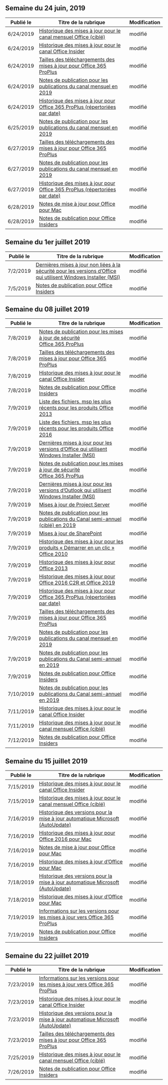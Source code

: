 <!-- This file is generated automatically each week. Changes made to this file will be overwritten.-->




## <a name="week-of-june-24-2019"></a>Semaine du 24 juin, 2019


| Publié le |Titre de la rubrique | Modification |
|------|------------|--------|
| 6/24/2019 | [Historique des mises à jour pour le canal mensuel Office (ciblé)](/OfficeUpdates/update-history-monthly-channel-targeted) | modifié |
| 6/24/2019 | [Historique des mises à jour pour le canal Office Insider](/OfficeUpdates/update-history-office-insider) | modifié |
| 6/24/2019 | [Tailles des téléchargements des mises à jour pour Office 365 ProPlus](/OfficeUpdates/download-sizes-office365-proplus-updates) | modifié |
| 6/24/2019 | [Notes de publication pour les publications du canal mensuel en 2019](/OfficeUpdates/monthly-channel-2019) | modifié |
| 6/24/2019 | [Historique des mises à jour pour Office 365 ProPlus (répertoriées par date)](/OfficeUpdates/update-history-office365-proplus-by-date) | modifié |
| 6/25/2019 | [Notes de publication pour les publications du canal mensuel en 2019](/OfficeUpdates/monthly-channel-2019) | modifié |
| 6/27/2019 | [Tailles des téléchargements des mises à jour pour Office 365 ProPlus](/OfficeUpdates/download-sizes-office365-proplus-updates) | modifié |
| 6/27/2019 | [Notes de publication pour les publications du canal mensuel en 2019](/OfficeUpdates/monthly-channel-2019) | modifié |
| 6/27/2019 | [Historique des mises à jour pour Office 365 ProPlus (répertoriées par date)](/OfficeUpdates/update-history-office365-proplus-by-date) | modifié |
| 6/28/2019 | [Notes de mise à jour pour Office pour Mac](/OfficeUpdates/release-notes-office-for-mac) | modifié |
| 6/28/2019 | [Notes de publication pour Office Insiders](/OfficeUpdates/release-notes-office-insider) | modifié |


## <a name="week-of-july-01-2019"></a>Semaine du 1er juillet 2019


| Publié le |Titre de la rubrique | Modification |
|------|------------|--------|
| 7/2/2019 | [Dernières mises à jour non liées à la sécurité pour les versions d’Office qui utilisent Windows Installer (MSI)](/OfficeUpdates/office-msi-non-security-updates) | modifié |
| 7/5/2019 | [Notes de publication pour Office Insiders](/OfficeUpdates/release-notes-office-insider) | modifié |


## <a name="week-of-july-08-2019"></a>Semaine du 08 juillet 2019


| Publié le |Titre de la rubrique | Modification |
|------|------------|--------|
| 7/8/2019 | [Notes de publication pour les mises à jour de sécurité Office 365 ProPlus](/OfficeUpdates/office365-proplus-security-updates) | modifié |
| 7/8/2019 | [Tailles des téléchargements des mises à jour pour Office 365 ProPlus](/OfficeUpdates/download-sizes-office365-proplus-updates) | modifié |
| 7/8/2019 | [Historique des mises à jour pour le canal Office Insider](/OfficeUpdates/update-history-office-insider) | modifié |
| 7/8/2019 | [Notes de publication pour Office Insiders](/OfficeUpdates/release-notes-office-insider) | modifié |
| 7/9/2019 | [Liste des fichiers. msp les plus récents pour les produits Office 2013](/OfficeUpdates/msp-files-office-2013) | modifié |
| 7/9/2019 | [Liste des fichiers. msp les plus récents pour les produits Office 2016](/OfficeUpdates/msp-files-office-2016) | modifié |
| 7/9/2019 | [Dernières mises à jour pour les versions d’Office qui utilisent Windows Installer (MSI)](/OfficeUpdates/office-updates-msi) | modifié |
| 7/9/2019 | [Notes de publication pour les mises à jour de sécurité Office 365 ProPlus](/OfficeUpdates/office365-proplus-security-updates) | modifié |
| 7/9/2019 | [Dernières mises à jour pour les versions d’Outlook qui utilisent Windows Installer (MSI)](/OfficeUpdates/outlook-updates-msi) | modifié |
| 7/9/2019 | [Mises à jour de Project Server](/OfficeUpdates/project-server-updates) | modifié |
| 7/9/2019 | [Notes de publication pour les publications du Canal semi-annuel (ciblé) en 2019](/OfficeUpdates/semi-annual-channel-targeted-2019) | modifié |
| 7/9/2019 | [Mises à jour de SharePoint](/OfficeUpdates/sharepoint-updates) | modifié |
| 7/9/2019 | [Historique des mises à jour pour les produits « Démarrer en un clic » Office 2010](/OfficeUpdates/update-history-office-2010-click-to-run) | modifié |
| 7/9/2019 | [Historique des mises à jour pour Office 2013](/OfficeUpdates/update-history-office-2013) | modifié |
| 7/9/2019 | [Historique des mises à jour pour Office 2016 C2R et Office 2019](/OfficeUpdates/update-history-office-2019) | modifié |
| 7/9/2019 | [Historique des mises à jour pour Office 365 ProPlus (répertoriées par date)](/OfficeUpdates/update-history-office365-proplus-by-date) | modifié |
| 7/9/2019 | [Tailles des téléchargements des mises à jour pour Office 365 ProPlus](/OfficeUpdates/download-sizes-office365-proplus-updates) | modifié |
| 7/9/2019 | [Notes de publication pour les publications du canal mensuel en 2019](/OfficeUpdates/monthly-channel-2019) | modifié |
| 7/9/2019 | [Notes de publication pour les publications du Canal semi-annuel en 2019](/OfficeUpdates/semi-annual-channel-2019) | modifié |
| 7/9/2019 | [Notes de publication pour Office Insiders](/OfficeUpdates/release-notes-office-insider) | modifié |
| 7/10/2019 | [Notes de publication pour les publications du Canal semi-annuel en 2019](/OfficeUpdates/semi-annual-channel-2019) | modifié |
| 7/11/2019 | [Historique des mises à jour pour le canal Office Insider](/OfficeUpdates/update-history-office-insider) | modifié |
| 7/11/2019 | [Historique des mises à jour pour le canal mensuel Office (ciblé)](/OfficeUpdates/update-history-monthly-channel-targeted) | modifié |
| 7/12/2019 | [Notes de publication pour Office Insiders](/OfficeUpdates/release-notes-office-insider) | modifié |


## <a name="week-of-july-15-2019"></a>Semaine du 15 juillet 2019


| Publié le |Titre de la rubrique | Modification |
|------|------------|--------|
| 7/15/2019 | [Historique des mises à jour pour le canal Office Insider](/OfficeUpdates/update-history-office-insider) | modifié |
| 7/15/2019 | [Historique des mises à jour pour le canal mensuel Office (ciblé)](/OfficeUpdates/update-history-monthly-channel-targeted) | modifié |
| 7/16/2019 | [Historique des versions pour la mise à jour automatique Microsoft (AutoUpdate)](/OfficeUpdates/release-history-microsoft-autoupdate) | modifié |
| 7/16/2019 | [Historique des mises à jour pour Office 2016 pour Mac](/OfficeUpdates/release-notes-office-2016-mac) | modifié |
| 7/16/2019 | [Notes de mise à jour pour Office pour Mac](/OfficeUpdates/release-notes-office-for-mac) | modifié |
| 7/16/2019 | [Historique des mises à jour d’Office pour Mac](/OfficeUpdates/update-history-office-for-mac) | modifié |
| 7/18/2019 | [Historique des versions pour la mise à jour automatique Microsoft (AutoUpdate)](/OfficeUpdates/release-history-microsoft-autoupdate) | modifié |
| 7/18/2019 | [Historique des mises à jour d’Office pour Mac](/OfficeUpdates/update-history-office-for-mac) | modifié |
| 7/19/2019 | [Informations sur les versions pour les mises à jour vers Office 365 ProPlus](/OfficeUpdates/release-notes-office365-proplus) | modifié |
| 7/19/2019 | [Notes de publication pour Office Insiders](/OfficeUpdates/release-notes-office-insider) | modifié |


## <a name="week-of-july-22-2019"></a>Semaine du 22 juillet 2019


| Publié le |Titre de la rubrique | Modification |
|------|------------|--------|
| 7/23/2019 | [Informations sur les versions pour les mises à jour vers Office 365 ProPlus](/OfficeUpdates/release-notes-office365-proplus) | modifié |
| 7/23/2019 | [Historique des mises à jour pour le canal Office Insider](/OfficeUpdates/update-history-office-insider) | modifié |
| 7/23/2019 | [Historique des versions pour la mise à jour automatique Microsoft (AutoUpdate)](/OfficeUpdates/release-history-microsoft-autoupdate) | modifié |
| 7/23/2019 | [Tailles des téléchargements des mises à jour pour Office 365 ProPlus](/OfficeUpdates/download-sizes-office365-proplus-updates) | modifié |
| 7/25/2019 | [Historique des mises à jour pour le canal mensuel Office (ciblé)](/OfficeUpdates/update-history-monthly-channel-targeted) | modifié |
| 7/26/2019 | [Notes de publication pour Office Insiders](/OfficeUpdates/release-notes-office-insider) | modifié |
